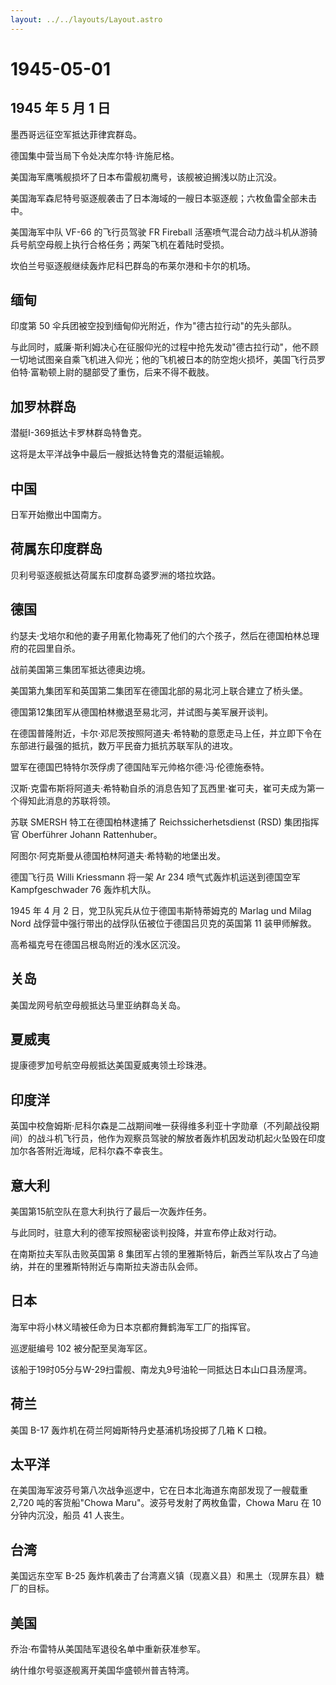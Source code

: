 ```yaml
---
layout: ../../layouts/Layout.astro
---
```


# 1945-05-01

## 1945 年 5 月 1 日

墨西哥远征空军抵达菲律宾群岛。

德国集中营当局下令处决库尔特·许施尼格。

美国海军鹰嘴舰损坏了日本布雷舰初鹰号，该舰被迫搁浅以防止沉没。

美国海军森尼特号驱逐舰袭击了日本海域的一艘日本驱逐舰；六枚鱼雷全部未击中。

美国海军中队 VF-66 的飞行员驾驶 FR Fireball
活塞喷气混合动力战斗机从游骑兵号航空母舰上执行合格任务；两架飞机在着陆时受损。

坎伯兰号驱逐舰继续轰炸尼科巴群岛的布莱尔港和卡尔的机场。

## 缅甸

印度第 50 伞兵团被空投到缅甸仰光附近，作为"德古拉行动"的先头部队。

与此同时，威廉·斯利姆决心在征服仰光的过程中抢先发动"德古拉行动"，他不顾一切地试图亲自乘飞机进入仰光；他的飞机被日本的防空炮火损坏，美国飞行员罗伯特·富勒顿上尉的腿部受了重伤，后来不得不截肢。

## 加罗林群岛

潜艇I-369抵达卡罗林群岛特鲁克。

这将是太平洋战争中最后一艘抵达特鲁克的潜艇运输舰。

## 中国

日军开始撤出中国南方。

## 荷属东印度群岛

贝利号驱逐舰抵达荷属东印度群岛婆罗洲的塔拉坎路。

## 德国

约瑟夫·戈培尔和他的妻子用氰化物毒死了他们的六个孩子，然后在德国柏林总理府的花园里自杀。

战前美国第三集团军抵达德奥边境。

美国第九集团军和英国第二集团军在德国北部的易北河上联合建立了桥头堡。

德国第12集团军从德国柏林撤退至易北河，并试图与美军展开谈判。

在德国普隆附近，卡尔·邓尼茨按照阿道夫·希特勒的意愿走马上任，并立即下令在东部进行最强的抵抗，数万平民奋力抵抗苏联军队的进攻。

盟军在德国巴特特尔茨俘虏了德国陆军元帅格尔德·冯·伦德施泰特。

汉斯·克雷布斯将阿道夫·希特勒自杀的消息告知了瓦西里·崔可夫，崔可夫成为第一个得知此消息的苏联将领。

苏联 SMERSH 特工在德国柏林逮捕了 Reichssicherhetsdienst (RSD) 集团指挥官
Oberführer Johann Rattenhuber。

阿图尔·阿克斯曼从德国柏林阿道夫·希特勒的地堡出发。

德国飞行员 Willi Kriessmann 将一架 Ar 234 喷气式轰炸机运送到德国空军
Kampfgeschwader 76 轰炸机大队。

1945 年 4 月 2 日，党卫队宪兵从位于德国韦斯特蒂姆克的 Marlag und Milag
Nord 战俘营中强行带出的战俘队伍被位于德国吕贝克的英国第 11 装甲师解救。

高希福克号在德国吕根岛附近的浅水区沉没。

## 关岛

美国龙网号航空母舰抵达马里亚纳群岛关岛。

## 夏威夷

提康德罗加号航空母舰抵达美国夏威夷领土珍珠港。

## 印度洋

英国中校詹姆斯·尼科尔森是二战期间唯一获得维多利亚十字勋章（不列颠战役期间）的战斗机飞行员，他作为观察员驾驶的解放者轰炸机因发动机起火坠毁在印度加尔各答附近海域，尼科尔森不幸丧生。

## 意大利

美国第15航空队在意大利执行了最后一次轰炸任务。

与此同时，驻意大利的德军按照秘密谈判投降，并宣布停止敌对行动。

在南斯拉夫军队击败英国第 8
集团军占领的里雅斯特后，新西兰军队攻占了乌迪纳，并在的里雅斯特附近与南斯拉夫游击队会师。

## 日本

海军中将小林义晴被任命为日本京都府舞鹤海军工厂的指挥官。

巡逻艇编号 102 被分配至吴海军区。

该船于19时05分与W-29扫雷舰、南龙丸9号油轮一同抵达日本山口县汤屋湾。

## 荷兰

美国 B-17 轰炸机在荷兰阿姆斯特丹史基浦机场投掷了几箱 K 口粮。

## 太平洋

在美国海军波芬号第八次战争巡逻中，它在日本北海道东南部发现了一艘载重
2,720 吨的客货船"Chowa Maru"。波芬号发射了两枚鱼雷，Chowa Maru 在 10
分钟内沉没，船员 41 人丧生。

## 台湾

美国远东空军 B-25
轰炸机袭击了台湾嘉义镇（现嘉义县）和黑土（现屏东县）糖厂的目标。

## 美国

乔治·布雷特从美国陆军退役名单中重新获准参军。

纳什维尔号驱逐舰离开美国华盛顿州普吉特湾。